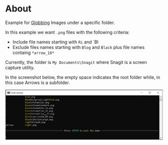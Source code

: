 ﻿# About

Example for [Globbing](https://learn.microsoft.com/en-us/dotnet/core/extensions/file-globbing) Images under a specific folder.

In this example we want `.png` files with the following criteria:

- Include file names starting with `Ri` and `Bl
- Exclude files names starting with `Blog` and `Black` plus file names containg `*arrow_16*`

Currently, the folder is `My Documents\Snagit` where Snagit is a screen capture utility.

In the screenshot below, the empty space indicates the root folder while, in this case Arrows is a subfolder.

![Figure1](assets/figure1.png)